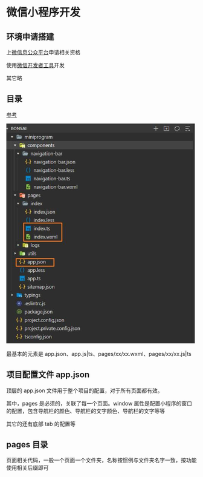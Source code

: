 # 微信小程序开发

## 环境申请搭建

上[微信息公众平台](https://developers.weixin.qq.com/miniprogram/dev/framework/)申请相关资格

使用[微信开发者工具](https://developers.weixin.qq.com/miniprogram/dev/devtools/download.html)开发

其它略

## 目录

[参考](https://www.ruanyifeng.com/blog/2020/10/wechat-miniprogram-tutorial-part-one.html)

![工程目录](assets/images/wechat-miniprogram/hello-catalog.jpg)

最基本的元素是 app.json、app.js|ts、pages/xx/xx.wxml、pages/xx/xx.js|ts

## 项目配置文件 app.json

顶层的 app.json 文件用于整个项目的配置，对于所有页面都有效。

其中，pages 是必须的，关联了每一个页面。window 属性是配置小程序的窗口的配置，包含导航栏的颜色、导航栏的文字颜色、导航栏的文字等等

其它的还有底部 tab 的配置等

## pages 目录

页面相关代码，一般一个页面一个文件夹，名称按惯例与文件夹名字一致，按功能使用相关后缀即可

